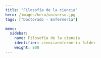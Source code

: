 ```yaml
---
title: "Filosofía de la ciencia"
hero: /images/hero/universo.jpg
tags: ["Doctorado - Enfermería"]

menu:
  sidebar:
    name: Filosofía de la ciencia
    identifier: cienciaenfermeria-folder
    weight: 800
---
```


